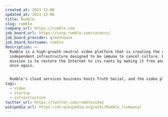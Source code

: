 ```yaml
---
created_at: 2023-12-06
updated_at: 2023-12-06
title: Rumble
slug: rumble
company_url: https://rumble.com
job_board_url: https://corp.rumble.com/careers/
job_board_provider: greenhouse
job_board_hostname: rumble
description: >-
  Rumble is a high-growth neutral video platform that is creating the rails and
  independent infrastructure designed to be immune to cancel culture. Rumble’s
  mission is to restore the Internet to its roots by making it free and open
  once again. 


  Rumble's cloud services business hosts Truth Social, and the video platform is popular among American right and far-right users.
tags:
  - video
  - startup
  - infrastructure
twitter_url: https://twitter.com/rumblevideo
wikipedia_url: https://en.wikipedia.org/wiki/Rumble_(company)
---
```

